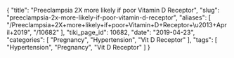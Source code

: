 {
    "title": "Preeclampsia 2X more likely if poor Vitamin D Receptor",
    "slug": "preeclampsia-2x-more-likely-if-poor-vitamin-d-receptor",
    "aliases": [
        "/Preeclampsia+2X+more+likely+if+poor+Vitamin+D+Receptor+\u2013+April+2019",
        "/10682"
    ],
    "tiki_page_id": 10682,
    "date": "2019-04-23",
    "categories": [
        "Pregnancy",
        "Hypertension",
        "Vit D Receptor"
    ],
    "tags": [
        "Hypertension",
        "Pregnancy",
        "Vit D Receptor"
    ]
}